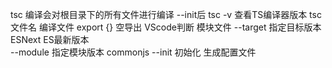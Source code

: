 tsc 编译会对根目录下的所有文件进行编译  --init后
tsc -v 查看TS编译器版本
tsc 文件名  编译文件
export {}   空导出   VScode判断 模块文件
--target 指定目标版本 ESNext ES最新版本  
--module  指定模块版本  commonjs
--init  初始化 生成配置文件 